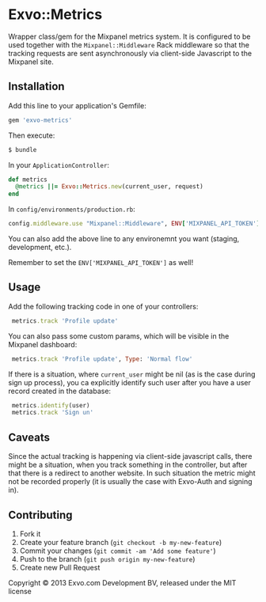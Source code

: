 # Exvo::Metrics

Wrapper class/gem for the Mixpanel metrics system. It is configured to be used together with the `Mixpanel::Middleware` Rack middleware so that the tracking requests are sent asynchronously via client-side Javascript to the Mixpanel site.



## Installation

Add this line to your application's Gemfile:

```ruby
gem 'exvo-metrics'
```


Then execute:

```bash
$ bundle
```


In your `ApplicationController`:

```ruby
def metrics
  @metrics ||= Exvo::Metrics.new(current_user, request)
end
```


In `config/environments/production.rb`:

```ruby
config.middleware.use "Mixpanel::Middleware", ENV['MIXPANEL_API_TOKEN'], { persist: true }
```

You can also add the above line to any environemnt you want (staging, development, etc.).

Remember to set the `ENV['MIXPANEL_API_TOKEN']` as well!



## Usage

Add the following tracking code in one of your controllers:

```ruby
 metrics.track 'Profile update'
```


You can also pass some custom params, which will be visible in the Mixpanel dashboard:

```ruby
 metrics.track 'Profile update', Type: 'Normal flow'
```


If there is a situation, where `current_user` might be nil (as is the case during sign up process), you ca explicitly identify such user after you have a user record created in the database:

```ruby
 metrics.identify(user)
 metrics.track 'Sign un'
```



## Caveats

Since the actual tracking is happening via client-side javascript calls, there might be a situation, when you track something in the controller, but after that there is a redirect to another website. In such situation the metric might not be recorded properly (it is usually the case with Exvo-Auth and signing in).



## Contributing

1. Fork it
2. Create your feature branch (`git checkout -b my-new-feature`)
3. Commit your changes (`git commit -am 'Add some feature'`)
4. Push to the branch (`git push origin my-new-feature`)
5. Create new Pull Request



Copyright © 2013 Exvo.com Development BV, released under the MIT license
